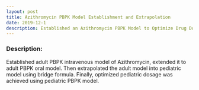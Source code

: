 ```yaml
---
layout: post
title: Azithromycin PBPK Model Establishment and Extrapolation
date: 2019-12-1
description: Established an Azithromycin PBPK Model to Optimize Drug Dosage in Pediatric Population
---
```


### Description:
Established adult PBPK intravenous model of Azithromycin, extended it to adult PBPK oral model. Then extrapolated the adult model into pediatric model using bridge formula. Finally, optimized pediatric dosage was achieved using pediatric PBPK model. 

<!-- #### Workflow
<!--<div class="row mt-3">
<!--    <div class="col-sm mt-3 mt-md-0">
<!--        {% include figure.html path="assets/img/flow.png" class="img-fluid rounded z-depth-1" zoomable=true %}
<!--    </div>
<!--</div>


<!-- The code can be found [here](https://github.com/Xinnong98/Basic-PK-PD-Model). -->


